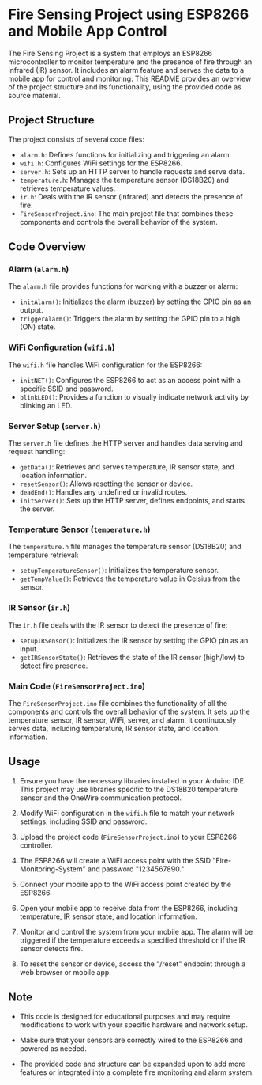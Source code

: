 # Fire Sensing Project using ESP8266 and Mobile App Control

The Fire Sensing Project is a system that employs an ESP8266 microcontroller to monitor temperature and the presence of fire through an infrared (IR) sensor. It includes an alarm feature and serves the data to a mobile app for control and monitoring. This README provides an overview of the project structure and its functionality, using the provided code as source material.

## Project Structure

The project consists of several code files:

- `alarm.h`: Defines functions for initializing and triggering an alarm.
- `wifi.h`: Configures WiFi settings for the ESP8266.
- `server.h`: Sets up an HTTP server to handle requests and serve data.
- `temperature.h`: Manages the temperature sensor (DS18B20) and retrieves temperature values.
- `ir.h`: Deals with the IR sensor (infrared) and detects the presence of fire.
- `FireSensorProject.ino`: The main project file that combines these components and controls the overall behavior of the system.

## Code Overview

### Alarm (`alarm.h`)

The `alarm.h` file provides functions for working with a buzzer or alarm:

- `initAlarm()`: Initializes the alarm (buzzer) by setting the GPIO pin as an output.
- `triggerAlarm()`: Triggers the alarm by setting the GPIO pin to a high (ON) state.

### WiFi Configuration (`wifi.h`)

The `wifi.h` file handles WiFi configuration for the ESP8266:

- `initNET()`: Configures the ESP8266 to act as an access point with a specific SSID and password.
- `blinkLED()`: Provides a function to visually indicate network activity by blinking an LED.

### Server Setup (`server.h`)

The `server.h` file defines the HTTP server and handles data serving and request handling:

- `getData()`: Retrieves and serves temperature, IR sensor state, and location information.
- `resetSensor()`: Allows resetting the sensor or device.
- `deadEnd()`: Handles any undefined or invalid routes.
- `initServer()`: Sets up the HTTP server, defines endpoints, and starts the server.

### Temperature Sensor (`temperature.h`)

The `temperature.h` file manages the temperature sensor (DS18B20) and temperature retrieval:

- `setupTemperatureSensor()`: Initializes the temperature sensor.
- `getTempValue()`: Retrieves the temperature value in Celsius from the sensor.

### IR Sensor (`ir.h`)

The `ir.h` file deals with the IR sensor to detect the presence of fire:

- `setupIRSensor()`: Initializes the IR sensor by setting the GPIO pin as an input.
- `getIRSensorState()`: Retrieves the state of the IR sensor (high/low) to detect fire presence.

### Main Code (`FireSensorProject.ino`)

The `FireSensorProject.ino` file combines the functionality of all the components and controls the overall behavior of the system. It sets up the temperature sensor, IR sensor, WiFi, server, and alarm. It continuously serves data, including temperature, IR sensor state, and location information.

## Usage

1. Ensure you have the necessary libraries installed in your Arduino IDE. This project may use libraries specific to the DS18B20 temperature sensor and the OneWire communication protocol.

2. Modify WiFi configuration in the `wifi.h` file to match your network settings, including SSID and password.

3. Upload the project code (`FireSensorProject.ino`) to your ESP8266 controller.

4. The ESP8266 will create a WiFi access point with the SSID "Fire-Monitoring-System" and password "1234567890."

5. Connect your mobile app to the WiFi access point created by the ESP8266.

6. Open your mobile app to receive data from the ESP8266, including temperature, IR sensor state, and location information.

7. Monitor and control the system from your mobile app. The alarm will be triggered if the temperature exceeds a specified threshold or if the IR sensor detects fire.

8. To reset the sensor or device, access the "/reset" endpoint through a web browser or mobile app.

## Note

- This code is designed for educational purposes and may require modifications to work with your specific hardware and network setup.

- Make sure that your sensors are correctly wired to the ESP8266 and powered as needed.

- The provided code and structure can be expanded upon to add more features or integrated into a complete fire monitoring and alarm system.
